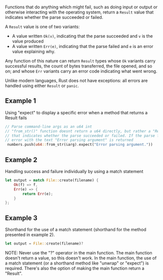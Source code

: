 Functions that do anything which might fail, such as doing input or output or otherwise interacting with the operating system, return a `Result` value that indicates whether the parse succeeded or failed. 

A `Result` value is one of two variants:
- A value written `Ok(v)`, indicating that the parse succeeded and `v` is the value produced
- A value written `Err(e)`, indicating that the parse failed and `e` is an error value explaining why.

Any function of this nature can return `Result` types whose `Ok` variants carry successful results, the count of bytes transferred, the file opened, and so on; and whose `Err` variants carry an error code indicating what went wrong.

Unlike modern languages, Rust does not have exceptions: all errors are handled using either `Result` or `panic`.

## Example 1 
Using "expect" to display a specific error when a method that returns a Result fails
```rust
// Parse command-line args as an u64 int
// "from_str()" function doesnt return a u64 directly, but rather a "Result" value
// that indicates whether the parse succeeded or failed. If the parse fails, an
// error with the text "Error parsing argument" is returned
 numbers.push(u64::from_str(&arg).expect("Error parsing argument."))
```

## Example 2
Handling success and failure individually by using a match statement
```rust
let output = match File::create(filename) { 
	Ok(f) => f, 
	Err(e) => { 
		return Err(e); 
	} 
};
```

## Example 3
Shorthand for the use of a match statement (shorthand for the method presented in example 2).
```rust
let output = File::create(filename)?
```

NOTE: Never use the "?" operator in the main function. The main function doesn't return a value, so this doesn't work. In the main function, the use of a match statement (or a shorthand method like "unwrap" or "expect") is required. There's also the option of making the main function return a "Result".